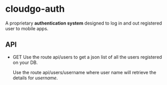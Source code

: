 # cloudgo-auth

A proprietary **authentication system** designed to log in and out registered user to mobile apps.

## API

* GET
  Use the route api/users to get a json list of all the users registered on your DB.

  Use the route api/users/username where user name will retrieve the details for *username*.


